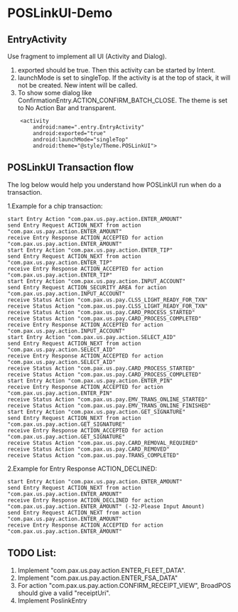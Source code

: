 # POSLinkUI-Demo

## EntryActivity
Use fragment to implement all UI (Activity and Dialog).
1. exported should be true. Then this activity can be started by Intent.
2. launchMode is set to singleTop. If the activity is at the top of stack, it will not be created. New intent will be called.
3. To show some dialog like ConfirmationEntry.ACTION_CONFIRM_BATCH_CLOSE. The theme is set to No Action Bar and transparent.

```
    <activity
        android:name=".entry.EntryActivity"
        android:exported="true"
        android:launchMode="singleTop"
        android:theme="@style/Theme.POSLinkUI">
```

## POSLinkUI Transaction flow
The log below would help you understand how POSLinkUI run when do a transaction.

1.Example for a chip transaction:

    start Entry Action "com.pax.us.pay.action.ENTER_AMOUNT"
    send Entry Request ACTION_NEXT from action  "com.pax.us.pay.action.ENTER_AMOUNT"
    receive Entry Response ACTION_ACCEPTED for action "com.pax.us.pay.action.ENTER_AMOUNT"
    start Entry Action "com.pax.us.pay.action.ENTER_TIP"
    send Entry Request ACTION_NEXT from action  "com.pax.us.pay.action.ENTER_TIP"
    receive Entry Response ACTION_ACCEPTED for action "com.pax.us.pay.action.ENTER_TIP"
    start Entry Action "com.pax.us.pay.action.INPUT_ACCOUNT"
    send Entry Request ACTION_SECURITY_AREA for action "com.pax.us.pay.action.INPUT_ACCOUNT"
    receive Status Action "com.pax.us.pay.CLSS_LIGHT_READY_FOR_TXN"
    receive Status Action "com.pax.us.pay.CLSS_LIGHT_READY_FOR_TXN"
    receive Status Action "com.pax.us.pay.CARD_PROCESS_STARTED"
    receive Status Action "com.pax.us.pay.CARD_PROCESS_COMPLETED"
    receive Entry Response ACTION_ACCEPTED for action "com.pax.us.pay.action.INPUT_ACCOUNT"
    start Entry Action "com.pax.us.pay.action.SELECT_AID"
    send Entry Request ACTION_NEXT from action  "com.pax.us.pay.action.SELECT_AID"
    receive Entry Response ACTION_ACCEPTED for action "com.pax.us.pay.action.SELECT_AID"
    receive Status Action "com.pax.us.pay.CARD_PROCESS_STARTED"
    receive Status Action "com.pax.us.pay.CARD_PROCESS_COMPLETED"
    start Entry Action "com.pax.us.pay.action.ENTER_PIN"
    receive Entry Response ACTION_ACCEPTED for action "com.pax.us.pay.action.ENTER_PIN"
    receive Status Action "com.pax.us.pay.EMV_TRANS_ONLINE_STARTED"
    receive Status Action "com.pax.us.pay.EMV_TRANS_ONLINE_FINISHED"
    start Entry Action "com.pax.us.pay.action.GET_SIGNATURE"
    send Entry Request ACTION_NEXT from action  "com.pax.us.pay.action.GET_SIGNATURE"
    receive Entry Response ACTION_ACCEPTED for action "com.pax.us.pay.action.GET_SIGNATURE"
    receive Status Action "com.pax.us.pay.CARD_REMOVAL_REQUIRED"
    receive Status Action "com.pax.us.pay.CARD_REMOVED"
    receive Status Action "com.pax.us.pay.TRANS_COMPLETED"

2.Example for Entry Response ACTION_DECLINED:

    start Entry Action "com.pax.us.pay.action.ENTER_AMOUNT"
    send Entry Request ACTION_NEXT from action  "com.pax.us.pay.action.ENTER_AMOUNT"
    receive Entry Response ACTION_DECLINED for action "com.pax.us.pay.action.ENTER_AMOUNT" (-32-Please Input Amount)
    send Entry Request ACTION_NEXT from action  "com.pax.us.pay.action.ENTER_AMOUNT"
    receive Entry Response ACTION_ACCEPTED for action "com.pax.us.pay.action.ENTER_AMOUNT"

## TODO List:
1. Implement "com.pax.us.pay.action.ENTER_FLEET_DATA".
2. Implement "com.pax.us.pay.action.ENTER_FSA_DATA"
3. For action "com.pax.us.pay.action.CONFIRM_RECEIPT_VIEW", BroadPOS should give a valid "receiptUri".
4. Implement PoslinkEntry